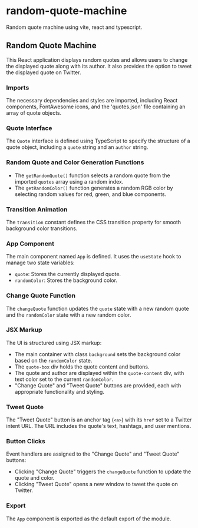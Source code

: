 # random-quote-machine
 Random quote machine using vite, react and typescript. 

## Random Quote Machine

This React application displays random quotes and allows users to change the displayed quote along with its author. It also provides the option to tweet the displayed quote on Twitter.

### Imports

The necessary dependencies and styles are imported, including React components, FontAwesome icons, and the 'quotes.json' file containing an array of quote objects.

### Quote Interface

The `Quote` interface is defined using TypeScript to specify the structure of a quote object, including a `quote` string and an `author` string.

### Random Quote and Color Generation Functions

- The `getRandomQuote()` function selects a random quote from the imported `quotes` array using a random index.
- The `getRandomColor()` function generates a random RGB color by selecting random values for red, green, and blue components.

### Transition Animation

The `transition` constant defines the CSS transition property for smooth background color transitions.

### App Component

The main component named `App` is defined. It uses the `useState` hook to manage two state variables:
- `quote`: Stores the currently displayed quote.
- `randomColor`: Stores the background color.

### Change Quote Function

The `changeQuote` function updates the `quote` state with a new random quote and the `randomColor` state with a new random color.

### JSX Markup

The UI is structured using JSX markup:
- The main container with class `background` sets the background color based on the `randomColor` state.
- The `quote-box` div holds the quote content and buttons.
- The quote and author are displayed within the `quote-content` div, with text color set to the current `randomColor`.
- "Change Quote" and "Tweet Quote" buttons are provided, each with appropriate functionality and styling.

### Tweet Quote

The "Tweet Quote" button is an anchor tag (`<a>`) with its `href` set to a Twitter intent URL. The URL includes the quote's text, hashtags, and user mentions.

### Button Clicks

Event handlers are assigned to the "Change Quote" and "Tweet Quote" buttons:
- Clicking "Change Quote" triggers the `changeQuote` function to update the quote and color.
- Clicking "Tweet Quote" opens a new window to tweet the quote on Twitter.

### Export

The `App` component is exported as the default export of the module.
